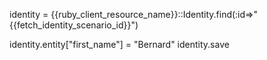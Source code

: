 identity = {{ruby_client_resource_name}}::Identity.find(:id=>"{{fetch_identity_scenario_id}}")

identity.entity["first_name"] = "Bernard"
identity.save